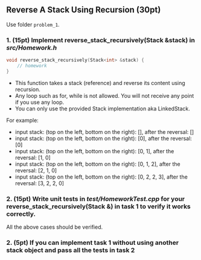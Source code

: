## Reverse A Stack Using Recursion (30pt)

Use folder ```problem_1```.

### 1. (15pt) Implement reverse_stack_recursively(Stack<int> &stack) in ***src/Homework.h***
```c++
void reverse_stack_recursively(Stack<int> &stack) {
    // homework
}
```

- This function takes a stack (reference) and reverse its content using recursion. 
- Any loop such as for, while is not allowed. You will not receive any point if you use any loop.
- You can only use the provided Stack implementation aka LinkedStack.

For example:

* input stack: (top on the left, bottom on the right): [], after the reversal: []
* input stack: (top on the left, bottom on the right): [0], after the reversal: [0]
* input stack: (top on the left, bottom on the right): [0, 1], after the reversal: [1, 0]
* input stack: (top on the left, bottom on the right): [0, 1, 2], after the reversal: [2, 1, 0]
* input stack: (top on the left, bottom on the right): [0, 2, 2, 3], after the reversal: [3, 2, 2, 0]


### 2. (15pt) Write unit tests in ***test/HomeworkTest.cpp*** for your reverse_stack_recursively(Stack<int> &) in task 1 to verify it works correctly.
All the above cases should be verified.
    
### 2. (5pt) If you can implement task 1 without using another stack object and pass all the tests in task 2
